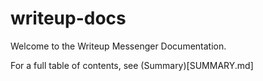 # writeup-docs

Welcome to the Writeup Messenger Documentation.

For a full table of contents, see (Summary)[SUMMARY.md]
